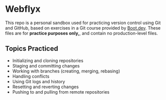 # Webflyx

This repo is a personal sandbox used for practicing version control using Git and GitHub, based on exercises in a Git course provided by [Boot.dev](https://boot.dev/). These files are for **practice purposes only,**, and contain no production-level files. 

## Topics Practiced
- Initializing and cloning repositories
- Staging and committing changes
- Working with branches (creating, merging, rebasing)
- Handling conflicts
- Using Git logs and history
- Resetting and reverting changes
- Pushing to and pulling from remote repositories
